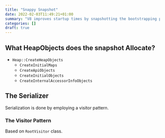 ```yaml
---
title: "Snappy Snapshot"
date: 2022-02-03T11:49:21+01:00
summary: "V8 improves startup times by snapshotting the bootstrapping process."
categories: []
draft: true
---
```


## What HeapObjects does the snapshot Allocate?

+ `Heap::CreateHeapObjects`
  + `CreateInitialMaps`
  + `CreateApiObjects`
  + `CreateInitialObjects`
  + `CreateInternalAccessorInfoObjects`


## The Serializer

Serialization is done by employing a visitor pattern.

### The Visitor Pattern

Based on `RootVisitor` class.
